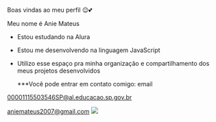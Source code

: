 Boas vindas ao meu perfil 😉💕

Meu nome é Anie Mateus

- Estou estudando na Alura
- Estou me desenvolvendo na linguagem JavaScript
- Utilizo esse espaço pra minha organização e compartilhamento dos meus projetos desenvolvidos

  ***Você pode entrar em contato comigo: email

00001115503546SP@al.educacao.sp.gov.br

aniemateus2007@gmail.com
![](https://media.tenor.com/-r7F90Bnkr8AAAAi/its-gonna-be-may.gif)
